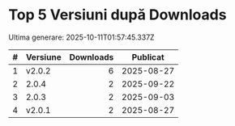 # Top 5 Versiuni după Downloads

Ultima generare: 2025-10-11T01:57:45.337Z

| # | Versiune | Downloads | Publicat |
| - | - | -: | - |
| 1 | v2.0.2 | 6 | 2025-08-27 |
| 2 | 2.0.4 | 2 | 2025-09-22 |
| 3 | 2.0.3 | 2 | 2025-09-03 |
| 4 | v2.0.1 | 2 | 2025-08-27 |
